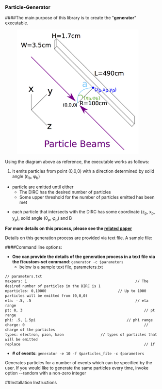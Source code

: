 ### Particle-Generator
####The main purpose of this library is to create the "**generator**" executable.
<figure>
	<img src="https://github.com/wcarvalho/dirc-detector/blob/master/img/beams.jpg?raw=true" alt="beams" style="width: 400px;"/>
  <figcaption> </figcaption>
</figure>

Using the diagram above as reference, the executable works as follows:

1. <p> It emits particles from point (0,0,0) with a direction determined by solid angle (&eta;<sub>b</sub>, &phi;<sub>b</sub>)<p>
+ particle are emitted until either
    * The DIRC has the desired number of particles
    * Some upper threshold for the number of particles emitted has been met
+ <p> each particle that intersects with the DIRC has some coordinate (z<sub>p</sub>, x<sub>p</sub>, y<sub>p</sub>), solid angle (&theta;<sub>p</sub>, &phi;<sub>p</sub>) and &Beta;<p>

**For more details on this process, please see the [related paper][1]**

Details on this generation process are provided via text file. A sample file:

####Command line options:


+ **One can provide the details of the generation process in a text file via the  f/custom-set command**:
	`generator -c $parameters`
	+ below is a sample text file, parameters.txt
```
// parameters.txt
maxpars: 1													// The desired number of particles in the DIRC is 1
nparticles: 0,10000									// Up to 1000 particles will be emitted from (0,0,0)
eta: -.5, .5												// eta range
pt: 0, 3														// pt range
phi: .5, 1.5pi 											// phi range
charge: 0														// charge of the particles
types: electron, pion, kaon					// types of particles that will be emitted
replace															// if
```

+ **# of events**:
	`generator -e 10 -f $particles_file -c $parameters`

Generates particles for a number of events which can be specified by the user.
If you would like to generate the same particles every time, invoke option --random with a non-zero integer

##Installation Instructions

[1]:https://www.dropbox.com/s/ns3p81k5c5hysz2/nims_draft4.pdf?dl=0